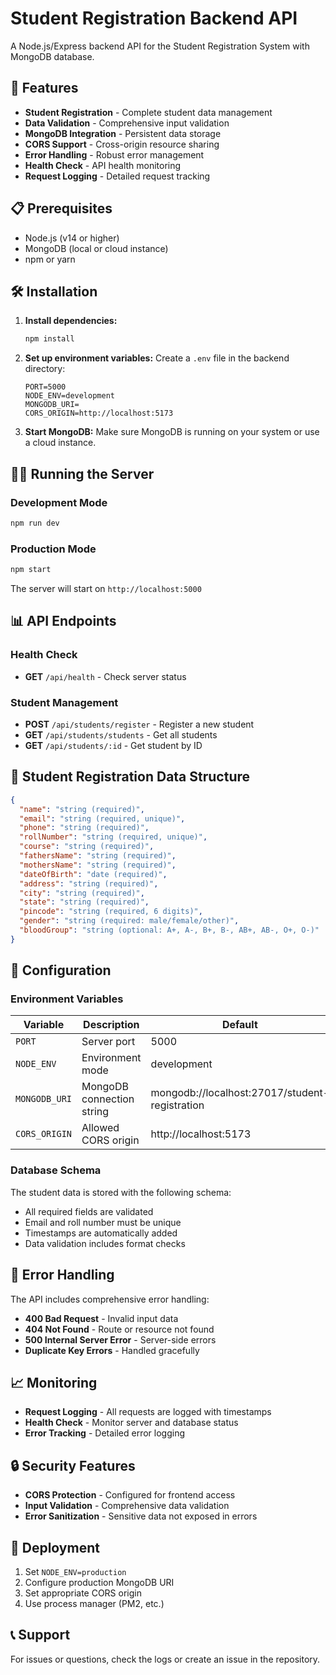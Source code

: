 # Student Registration Backend API

A Node.js/Express backend API for the Student Registration System with MongoDB database.

## 🚀 Features

- **Student Registration** - Complete student data management
- **Data Validation** - Comprehensive input validation
- **MongoDB Integration** - Persistent data storage
- **CORS Support** - Cross-origin resource sharing
- **Error Handling** - Robust error management
- **Health Check** - API health monitoring
- **Request Logging** - Detailed request tracking

## 📋 Prerequisites

- Node.js (v14 or higher)
- MongoDB (local or cloud instance)
- npm or yarn

## 🛠️ Installation

1. **Install dependencies:**
   ```bash
   npm install
   ```

2. **Set up environment variables:**
   Create a `.env` file in the backend directory:
   ```env
   PORT=5000
   NODE_ENV=development
   MONGODB_URI=
   CORS_ORIGIN=http://localhost:5173
   ```

3. **Start MongoDB:**
   Make sure MongoDB is running on your system or use a cloud instance.

## 🏃‍♂️ Running the Server

### Development Mode
```bash
npm run dev
```

### Production Mode
```bash
npm start
```

The server will start on `http://localhost:5000`

## 📊 API Endpoints

### Health Check
- **GET** `/api/health` - Check server status

### Student Management
- **POST** `/api/students/register` - Register a new student
- **GET** `/api/students/students` - Get all students
- **GET** `/api/students/:id` - Get student by ID

## 📝 Student Registration Data Structure

```json
{
  "name": "string (required)",
  "email": "string (required, unique)",
  "phone": "string (required)",
  "rollNumber": "string (required, unique)",
  "course": "string (required)",
  "fathersName": "string (required)",
  "mothersName": "string (required)",
  "dateOfBirth": "date (required)",
  "address": "string (required)",
  "city": "string (required)",
  "state": "string (required)",
  "pincode": "string (required, 6 digits)",
  "gender": "string (required: male/female/other)",
  "bloodGroup": "string (optional: A+, A-, B+, B-, AB+, AB-, O+, O-)"
}
```

## 🔧 Configuration

### Environment Variables

| Variable | Description | Default |
|----------|-------------|---------|
| `PORT` | Server port | 5000 |
| `NODE_ENV` | Environment mode | development |
| `MONGODB_URI` | MongoDB connection string | mongodb://localhost:27017/student-registration |
| `CORS_ORIGIN` | Allowed CORS origin | http://localhost:5173 |

### Database Schema

The student data is stored with the following schema:
- All required fields are validated
- Email and roll number must be unique
- Timestamps are automatically added
- Data validation includes format checks

## 🐛 Error Handling

The API includes comprehensive error handling:
- **400 Bad Request** - Invalid input data
- **404 Not Found** - Route or resource not found
- **500 Internal Server Error** - Server-side errors
- **Duplicate Key Errors** - Handled gracefully

## 📈 Monitoring

- **Request Logging** - All requests are logged with timestamps
- **Health Check** - Monitor server and database status
- **Error Tracking** - Detailed error logging

## 🔒 Security Features

- **CORS Protection** - Configured for frontend access
- **Input Validation** - Comprehensive data validation
- **Error Sanitization** - Sensitive data not exposed in errors

## 🚀 Deployment

1. Set `NODE_ENV=production`
2. Configure production MongoDB URI
3. Set appropriate CORS origin
4. Use process manager (PM2, etc.)

## 📞 Support

For issues or questions, check the logs or create an issue in the repository. 
